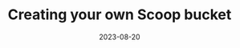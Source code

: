 ---
layout: post
category: dailynote
title: "Creating your own Scoop bucket"
section: til
tags: [scoop, windows]
date: 2023-08-20
published: false
---